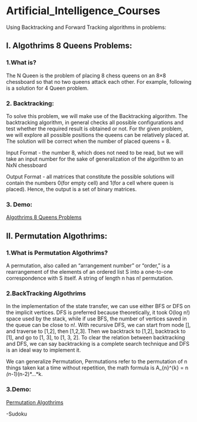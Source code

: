 # Artificial_Intelligence_Courses
Using Backtracking and Forward Tracking algorithms in problems:

## I.	Algothrims 8 Queens Problems:
  
### 1.What is?
  
The N Queen is the problem of placing 8 chess queens on an 8×8 chessboard so that no two queens attack each other. For example, following is a solution for 4 Queen problem.
		 
### 2.	Backtracking:

To solve this problem, we will make use of the Backtracking algorithm. The backtracking algorithm, in general checks all possible configurations and test whether the required result is obtained or not. For thr given problem, we will explore all possible positions the queens can be relatively placed at. The solution will be correct when the number of placed queens = 8.

Input Format - the number 8, which does not need to be read, but we will take an input number for the sake of generalization of the algorithm to an NxN chessboard

Output Format - all matrices that constitute the possible solutions will contain the numbers 0(for empty cell) and 1(for a cell where queen is placed). Hence, the output is a set of binary matrices.

### 3.	Demo:
[Algothrims 8 Queens Problems](https://github.com/nthanhkhang/Artificial-Intelligence-Backtracking/blob/main/8_queen_Backtracking.ipynb)

## II.	Permutation Algothrims:

### 1.What is Permutation Algothrims?

A permutation, also called an “arrangement number” or “order,” is a rearrangement of the elements of an ordered list S into a one-to-one correspondence with S itself. A string of length n has n! permutation.

### 2.BackTracking Algothrims

In the implementation of the state transfer, we can use either BFS or DFS on the implicit vertices. DFS is preferred because theoretically, it took O(log n!) space used by the stack, while if use BFS, the number of vertices saved in the queue can be close to n!. With recursive DFS, we can start from node [], and traverse to [1,2], then [1,2,3]. Then we backtrack to [1,2], backtrack to [1], and go to [1, 3], to [1, 3, 2]. To clear the relation between backtracking and DFS, we can say backtracking is a complete search technique and DFS is an ideal way to implement it. 

We can generalize Permutation, Permutations refer to the permutation of n things taken kat a time without repetition, the math formula is A_{n}^{k} = n *(n-1)*(n-2)*…*k.

### 3.Demo:
[Permutation Algothrims](https://github.com/nthanhkhang/Artificial-Intelligence-Backtracking/blob/main/Permutation%20_Backtracking.ipynb)

-Sudoku

